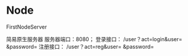 # Node
FirstNodeServer

简易原生服务器
服务器端口：8080；
登录接口：
/user？act=login&user= &password=
注册接口：
/user？act=reg&user= &password= 
